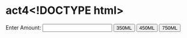 # act4\<!DOCTYPE html>
<html>
<head>
	<title>Quennie nicole alcasin</title>
	<link rel="stylesheet" type="text/css" href="style.css">
	<link rel="stylesheet" type="text/css" href="https://stackpath.bootstrapcdn.com/bootstrap/4.1.3/css/bootstrap.min.css">
	<meta charset="utf-8">
	<meta name="viewport" content="width=device-width, initial-scale=1"		>
</head>
<body>

<label>Enter Amount:</label>
<input type="text" id="result">
<input type="button" value="350ML" onclick="coffee1()">
<input type="button" value="450ML" onclick="coffee2()">
<input type="button" value="750ML" onclick="coffee3()">
<script type="text/javascript">

function acceptinput()
{
 var x = Number(document.getElementById('value').value);
 return x;
}
function getchange (change)
{
 alert("Enjoy your coffee"+"your change is"+ change)
}
function checkamount (amount,price)
{
 if (isNaN(amount))
{
 alert ('INVALID')
}
else if (amount >=price)
{
 var change =0;
 change=amount-price;
 getchange(change)
}

}


function coffee1()
{  
 var x = acceptinput();
 var cprice=25;
 checkamount(x,price);
 }

function coffee2()
{  
 var x = acceptinput();
 var cprice=30;
 checkamount(x,price);
 }

function coffee3()
{  
 var x = acceptinput();
 var cprice=50;
 checkamount(x,price);
 }

</script>
</body>
</html>


